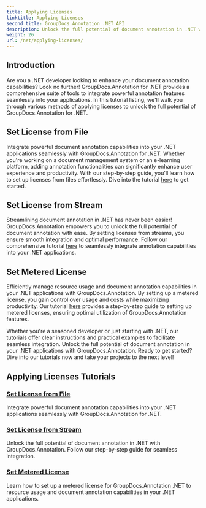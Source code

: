 ```yaml
---
title: Applying Licenses
linktitle: Applying Licenses
second_title: GroupDocs.Annotation .NET API
description: Unlock the full potential of document annotation in .NET with GroupDocs.Annotation. Follow our step-by-step tutorials for seamless integration.
weight: 26
url: /net/applying-licenses/
---
```

## Introduction

Are you a .NET developer looking to enhance your document annotation capabilities? Look no further! GroupDocs.Annotation for .NET provides a comprehensive suite of tools to integrate powerful annotation features seamlessly into your applications. In this tutorial listing, we'll walk you through various methods of applying licenses to unlock the full potential of GroupDocs.Annotation for .NET.

## Set License from File
Integrate powerful document annotation capabilities into your .NET applications seamlessly with GroupDocs.Annotation for .NET. Whether you're working on a document management system or an e-learning platform, adding annotation functionalities can significantly enhance user experience and productivity. With our step-by-step guide, you'll learn how to set up licenses from files effortlessly. Dive into the tutorial [here](./set-license-from-file/) to get started.

## Set License from Stream
Streamlining document annotation in .NET has never been easier! GroupDocs.Annotation empowers you to unlock the full potential of document annotation with ease. By setting licenses from streams, you ensure smooth integration and optimal performance. Follow our comprehensive tutorial [here](./set-license-from-stream/) to seamlessly integrate annotation capabilities into your .NET applications.

## Set Metered License
Efficiently manage resource usage and document annotation capabilities in your .NET applications with GroupDocs.Annotation. By setting up a metered license, you gain control over usage and costs while maximizing productivity. Our tutorial [here](./set-metered-license/) provides a step-by-step guide to setting up metered licenses, ensuring optimal utilization of GroupDocs.Annotation features.

Whether you're a seasoned developer or just starting with .NET, our tutorials offer clear instructions and practical examples to facilitate seamless integration. Unlock the full potential of document annotation in your .NET applications with GroupDocs.Annotation. Ready to get started? Dive into our tutorials now and take your projects to the next level!

## Applying Licenses Tutorials
### [Set License from File](./set-license-from-file/)
Integrate powerful document annotation capabilities into your .NET applications seamlessly with GroupDocs.Annotation for .NET.
### [Set License from Stream](./set-license-from-stream/)
Unlock the full potential of document annotation in .NET with GroupDocs.Annotation. Follow our step-by-step guide for seamless integration.
### [Set Metered License](./set-metered-license/)
Learn how to set up a metered license for GroupDocs.Annotation .NET to resource usage and document annotation capabilities in your .NET applications.